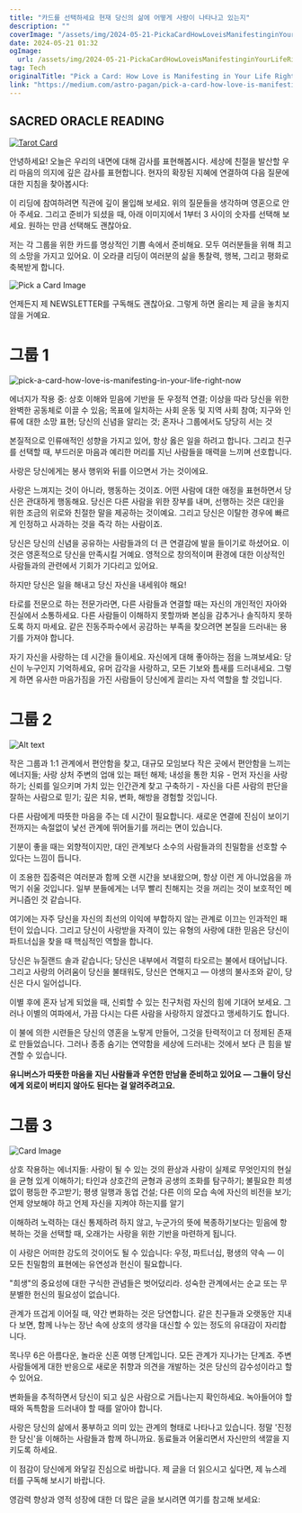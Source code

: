 ```yaml
---
title: "카드를 선택하세요 현재 당신의 삶에 어떻게 사랑이 나타나고 있는지"
description: ""
coverImage: "/assets/img/2024-05-21-PickaCardHowLoveisManifestinginYourLifeRightNow_0.png"
date: 2024-05-21 01:32
ogImage: 
  url: /assets/img/2024-05-21-PickaCardHowLoveisManifestinginYourLifeRightNow_0.png
tag: Tech
originalTitle: "Pick a Card: How Love is Manifesting in Your Life Right Now"
link: "https://medium.com/astro-pagan/pick-a-card-how-love-is-manifesting-in-your-life-right-now-63a6e44566ec"
---
```



## SACRED ORACLE READING

[![Tarot Card](/assets/img/2024-05-21-PickaCardHowLoveisManifestinginYourLifeRightNow_0.png)](https://tarot-reading.com)

안녕하세요! 오늘은 우리의 내면에 대해 감사를 표현해봅시다. 세상에 친절을 발산할 우리 마음의 의지에 깊은 감사를 표현합니다. 현자의 확장된 지혜에 연결하여 다음 질문에 대한 지침을 찾아봅시다:

<div class="content-ad"></div>

이 리딩에 참여하려면 직관에 깊이 몰입해 보세요. 위의 질문들을 생각하며 영혼으로 안아 주세요. 그리고 준비가 되셨을 때, 아래 이미지에서 1부터 3 사이의 숫자를 선택해 보세요. 원하는 만큼 선택해도 괜찮아요.

저는 각 그룹을 위한 카드를 명상적인 기쁨 속에서 준비해요. 모두 여러분들을 위해 최고의 소망을 가지고 있어요. 이 오라클 리딩이 여러분의 삶을 통찰력, 행복, 그리고 평화로 축복받게 합니다.

![Pick a Card Image](/assets/img/2024-05-21-PickaCardHowLoveisManifestinginYourLifeRightNow_1.png)

언제든지 제 NEWSLETTER를 구독해도 괜찮아요. 그렇게 하면 올리는 제 글을 놓치지 않을 거예요.

<div class="content-ad"></div>

# 그룹 1

![pick-a-card-how-love-is-manifesting-in-your-life-right-now](/assets/img/2024-05-21-PickaCardHowLoveisManifestinginYourLifeRightNow_2.png)

에너지가 작용 중: 상호 이해와 믿음에 기반을 둔 우정적 연결; 이상을 따라 당신을 위한 완벽한 공동체로 이끌 수 있음; 목표에 일치하는 사회 운동 및 지역 사회 참여; 지구와 인류에 대한 소망 표현; 당신의 신념을 알리는 것; 혼자나 그룹에서도 당당히 서는 것

본질적으로 인류애적인 성향을 가지고 있어, 항상 옳은 일을 하려고 합니다. 그리고 친구를 선택할 때, 부드러운 마음과 예리한 머리를 지닌 사람들을 매력을 느끼며 선호합니다.

<div class="content-ad"></div>

사랑은 당신에게는 봉사 행위와 뒤를 이으면서 가는 것이에요.

사랑은 느껴지는 것이 아니라, 행동하는 것이죠. 어떤 사람에 대한 애정을 표현하면서 당신은 관대하게 행동해요. 당신은 다른 사람을 위한 장부를 내며, 선행하는 것은 대인을 위한 조금의 위로와 친절한 말을 제공하는 것이예요. 그리고 당신은 이탈한 경우에 빠르게 인정하고 사과하는 것을 즉각 하는 사람이죠.

당신은 당신의 신념을 공유하는 사람들과의 더 큰 연결감에 발을 들이기로 하셨어요. 이것은 영혼적으로 당신을 만족시킬 거예요. 영적으로 창의적이며 환경에 대한 이상적인 사람들과의 관련에서 기회가 기다리고 있어요.

하지만 당신은 일을 해내고 당신 자신을 내세워야 해요!

<div class="content-ad"></div>

타로를 전문으로 하는 전문가라면, 다른 사람들과 연결할 때는 자신의 개인적인 자아와 진실에서 소통하세요. 다른 사람들이 이해하지 못할까봐 본심을 감추거나 솔직하지 못하도록 하지 마세요. 같은 진동주파수에서 공감하는 부족을 찾으려면 본질을 드러내는 용기를 가져야 합니다.

자기 자신을 사랑하는 데 시간을 들이세요. 자신에게 대해 좋아하는 점을 느껴보세요: 당신이 누구인지 기억하세요, 유머 감각을 사랑하고, 모든 기보와 틈새를 드러내세요. 그렇게 하면 유사한 마음가짐을 가진 사람들이 당신에게 끌리는 자석 역할을 할 것입니다.

# 그룹 2

![Alt text](/assets/img/2024-05-21-PickaCardHowLoveisManifestinginYourLifeRightNow_3.png)

<div class="content-ad"></div>

작은 그룹과 1:1 관계에서 편안함을 찾고, 대규모 모임보다 작은 곳에서 편안함을 느끼는 에너지들; 사랑 상처 주변의 업애 있는 패턴 해제; 내성을 통한 치유 - 먼저 자신을 사랑하기; 신뢰를 일으키며 가치 있는 인간관계 찾고 구축하기 - 자신을 다른 사람의 판단을 잘하는 사람으로 믿기; 깊은 치유, 변화, 해방을 경험할 것입니다.

다른 사람에게 따뜻한 마음을 주는 데 시간이 필요합니다. 새로운 연결에 진심이 보이기 전까지는 속절없이 낯선 관계에 뛰어들기를 꺼리는 면이 있습니다.

기분이 좋을 때는 외향적이지만, 대인 관계보다 소수의 사람들과의 친밀함을 선호할 수 있다는 느낌이 듭니다.

이 조용한 집중력은 여러분과 함께 오랜 시간을 보내왔으며, 항상 이런 게 아니었음을 까먹기 쉬울 것입니다. 일부 분들에게는 너무 빨리 친해지는 것을 꺼리는 것이 보호적인 메커니즘인 것 같습니다.

<div class="content-ad"></div>

여기에는 자주 당신을 자신의 최선의 이익에 부합하지 않는 관계로 이끄는 인과적인 패턴이 있습니다. 그리고 당신이 사랑받을 자격이 있는 유형의 사랑에 대한 믿음은 당신이 파트너십을 찾을 때 핵심적인 역할을 합니다.

당신은 뉴질랜드 솔과 같습니다; 당신은 내부에서 격렬히 타오르는 불에서 태어납니다. 그리고 사랑의 어려움이 당신을 불태워도, 당신은 연해지고 — 야생의 불사조와 같이, 당신은 다시 일어섭니다.

이별 후에 혼자 남게 되었을 때, 신뢰할 수 있는 친구처럼 자신의 힘에 기대어 보세요. 그러나 이별의 여파에서, 가끔 다시는 다른 사람을 사랑하지 않겠다고 맹세하기도 합니다.

이 불에 의한 시련들은 당신의 영혼을 노랗게 만들어, 그것을 탄력적이고 더 정제된 존재로 만들었습니다. 그러나 종종 숨기는 연약함을 세상에 드러내는 것에서 보다 큰 힘을 발견할 수 있습니다.

<div class="content-ad"></div>

**유니버스가 따뜻한 마음을 지닌 사람들과 우연한 만남을 준비하고 있어요 — 그들이 당신에게 외로이 버티지 않아도 된다는 걸 알려주려고요.**

# 그룹 3

![Card Image](/assets/img/2024-05-21-PickaCardHowLoveisManifestinginYourLifeRightNow_4.png)

상호 작용하는 에너지들: 사랑이 될 수 있는 것의 환상과 사랑이 실제로 무엇인지의 현실을 균형 있게 이해하기; 타인과 상호간의 균형과 공생의 조화를 탐구하기; 불필요한 희생 없이 평등한 주고받기; 평생 일행과 동업 건설; 다른 이의 모습 속에 자신의 비전을 보기; 언제 양보해야 하고 언제 자신을 지켜야 하는지를 알기

<div class="content-ad"></div>

이해하려 노력하는 대신 통제하려 하지 않고, 누군가의 뜻에 복종하기보다는 믿음에 항복하는 것을 선택할 때, 오래가는 사랑을 위한 기반을 마련하게 됩니다. 

이 사랑은 어떠한 강도의 것이어도 될 수 있습니다: 우정, 파트너십, 평생의 약속 — 이 모든 친밀함의 표현에는 유연성과 헌신이 필요합니다. 

"희생"의 중요성에 대한 구식한 관념들은 벗어덨리라. 성숙한 관계에서는 순교 또는 무분별한 헌신의 필요성이 없습니다. 

관계가 뜨겁게 이어질 때, 약간 변화하는 것은 당연합니다. 같은 친구들과 오랫동안 지내다 보면, 함께 나누는 장난 속에 상호의 생각을 대신할 수 있는 정도의 유대감이 자리합니다.

<div class="content-ad"></div>

목나무 6은 아름다운, 놀라운 신혼 여행 단계입니다. 모든 관계가 지나가는 단계죠. 주변 사람들에게 대한 반응으로 새로운 취향과 의견을 개발하는 것은 당신의 감수성이라고 할 수 있어요.

변화들을 추적하면서 당신이 되고 싶은 사람으로 거듭나는지 확인하세요. 녹아들어야 할 때와 독특함을 드러내야 할 때를 알아야 합니다.

사랑은 당신의 삶에서 풍부하고 의미 있는 관계의 형태로 나타나고 있습니다. 정말 '진정한 당신'을 이해하는 사람들과 함께 하니까요. 동료들과 어울리면서 자신만의 색깔을 지키도록 하세요.

이 점감이 당신에게 와닿길 진심으로 바랍니다. 제 글을 더 읽으시고 싶다면, 제 뉴스레터를 구독해 보시기 바랍니다.

<div class="content-ad"></div>

영감력 향상과 영적 성장에 대한 더 많은 글을 보시려면 여기를 참고해 보세요: